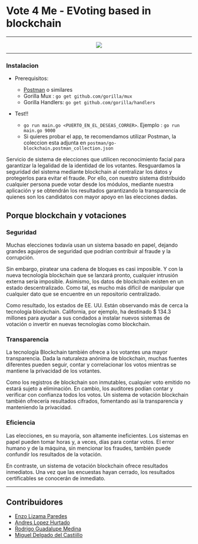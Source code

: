# Vote 4 Me - EVoting based in blockchain
---

<div align="center">
  <img src="https://hackernoon.com/drafts/57e73zmx.png"/>
</div>

---

### Instalacion

- Prerequisitos:
  - [Postman](https://www.getpostman.com/) o similares
  - Gorilla Mux : `go get github.com/gorilla/mux`
  - Gorilla Handlers: `go get github.com/gorilla/handlers`

- Test!!
  - `go run main.go <PUERTO_EN_EL_DESEAS_CORRER>`. Ejemplo : `go run main.go 9000`
  - Si quieres probar el app, te recomendamos utilizar Postman, la coleccion esta adjunta en `postman/go-blockchain.postman_collection.json`


Servicio de sistema de elecciones que utilicen reconocimiento facial para garantizar la legalidad de la identidad de los votantes. Resguardamos la seguridad del sistema mediante blockchain al centralizar los datos y protegerlos para evitar el fraude. Por ello, con nuestro sistema distribuido cualquier persona puede votar desde los módulos, mediante nuestra aplicación y se obtendrán los resultados garantizando la transparencia de quienes son los candidatos con mayor apoyo en las elecciones dadas.

## Porque blockchain y votaciones

### Seguridad
Muchas elecciones todavía usan un sistema basado en papel, dejando grandes agujeros de seguridad que podrían contribuir al fraude y la corrupción.

Sin embargo, piratear una cadena de bloques es casi imposible. Y con la nueva tecnología blockchain que se lanzará pronto, cualquier intrusión externa sería imposible. Asimismo, los datos de blockchain existen en un estado descentralizado. Como tal, es mucho más difícil de manipular que cualquier dato que se encuentre en un repositorio centralizado.

Como resultado, los estados de EE. UU. Están observando más de cerca la tecnología blockchain. California, por ejemplo, ha destinado $ 134.3 millones para ayudar a sus condados a instalar nuevos sistemas de votación o invertir en nuevas tecnologías como blockchain.

### Transparencia
La tecnología Blockchain también ofrece a los votantes una mayor transparencia. Dada la naturaleza anónima de blockchain, muchas fuentes diferentes pueden seguir, contar y correlacionar los votos mientras se mantiene la privacidad de los votantes.

Como los registros de blockchain son inmutables, cualquier voto emitido no estará sujeto a eliminación. En cambio, los auditores podían contar y verificar con confianza todos los votos. Un sistema de votación blockchain también ofrecería resultados cifrados, fomentando así la transparencia y manteniendo la privacidad.

### Eficiencia
Las elecciones, en su mayoria, son altamente ineficientes. Los sistemas en papel pueden tomar horas y, a veces, días para contar votos. El error humano y de la máquina, sin mencionar los fraudes, también puede confundir los resultados de la votación.

En contraste, un sistema de votación blockchain ofrece resultados inmediatos. Una vez que las encuestas hayan cerrado, los resultados certificables se conocerán de inmediato.

---

## Contribuidores

- [Enzo Lizama Paredes](https://github.com/enzoftware)
- [Andres Lopez Hurtado](https://github.com/daztery)
- [Rodrigo Guadalupe Medina](https://github.com/rodrigoagm)
- [Miguel Delgado del Castiillo](https://github.com/migueldelgado27)

